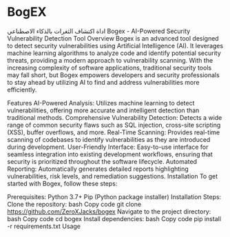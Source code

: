 # BogEX
اداة اكتشاف الثغرات بالذكاء الاصطناعي
Bogex - AI-Powered Security Vulnerability Detection Tool
Overview
Bogex is an advanced tool designed to detect security vulnerabilities using Artificial Intelligence (AI). It leverages machine learning algorithms to analyze code and identify potential security threats, providing a modern approach to vulnerability scanning. With the increasing complexity of software applications, traditional security tools may fall short, but Bogex empowers developers and security professionals to stay ahead by utilizing AI to find and address vulnerabilities more efficiently.

Features
AI-Powered Analysis: Utilizes machine learning to detect vulnerabilities, offering more accurate and intelligent detection than traditional methods.
Comprehensive Vulnerability Detection: Detects a wide range of common security flaws such as SQL injection, cross-site scripting (XSS), buffer overflows, and more.
Real-Time Scanning: Provides real-time scanning of codebases to identify vulnerabilities as they are introduced during development.
User-Friendly Interface: Easy-to-use interface for seamless integration into existing development workflows, ensuring that security is prioritized throughout the software lifecycle.
Automated Reporting: Automatically generates detailed reports highlighting vulnerabilities, risk levels, and remediation suggestions.
Installation
To get started with Bogex, follow these steps:

Prerequisites:
Python 3.7+
Pip (Python package installer)
Installation Steps:
Clone the repository:
bash
Copy code
git clone https://github.com/ZeroXJacks/bogex
Navigate to the project directory:
bash
Copy code
cd bogex
Install dependencies:
bash
Copy code
pip install -r requirements.txt
Usage
